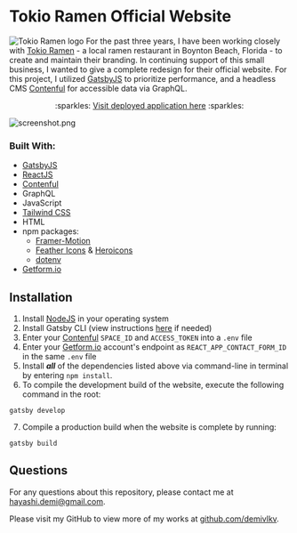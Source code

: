 # Tokio Ramen Official Website
![Tokio Ramen logo](/../main/src/images/readme/logo.png)
For the past three years, I have been working closely with [Tokio Ramen](https://www.tokio-ramen.com/) - a local ramen restaurant in Boynton Beach, Florida - to create and maintain their branding. In continuing support of this small business, I wanted to give a complete redesign for their official website. For this project, I utilized [GatsbyJS](https://www.gatsbyjs.com/) to prioritize performance, and a headless CMS [Contenful](https://www.contentful.com/) for accessible data via GraphQL.

<p align="center">:sparkles: <a href="https://tokio-ramen.netlify.app/">Visit deployed application here</a> :sparkles:</p>

![screenshot.png](/../main/src/images/readme/screenshot.png)

### Built With:
- [GatsbyJS](https://www.gatsbyjs.com/)
- [ReactJS](https://reactjs.org/)
- [Contenful](https://www.contentful.com/)
- GraphQL
- JavaScript
- [Tailwind CSS](https://tailwindcss.com/)
- HTML
- npm packages:
    - [Framer-Motion](https://www.framer.com/motion/)
    - [Feather Icons](https://feathericons.com/) & [Heroicons](https://heroicons.com/)
    - [dotenv](https://github.com/motdotla/dotenv#readme)
- [Getform.io](https://getform.io/)

## Installation
1. Install [NodeJS](https://nodejs.org/en/) in your operating system
2. Install Gatsby CLI (view instructions [here](https://www.gatsbyjs.com/docs/reference/gatsby-cli) if needed)
3. Enter your [Contenful](https://www.contentful.com/) `SPACE_ID` and `ACCESS_TOKEN` into a `.env` file
4. Enter your [Getform.io](https://getform.io/) account's endpoint as `REACT_APP_CONTACT_FORM_ID` in the same `.env` file
5. Install ***all*** of the dependencies listed above via command-line in terminal by entering `npm install`.
6. To compile the development build of the website, execute the following command in the root:
```
gatsby develop
```
7. Compile a production build when the website is complete by running:
```
gatsby build
```

## Questions
For any questions about this repository, please contact me at [hayashi.demi@gmail.com](mailto:hayashi.demi@gmail.com).

Please visit my GitHub to view more of my works at [github.com/demivlkv](https://github.com/demivlkv).